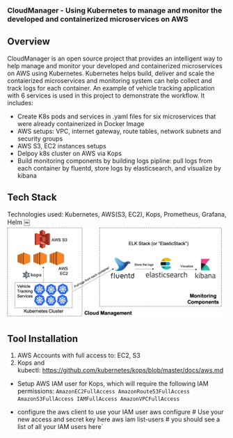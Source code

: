 ### CloudManager - Using Kubernetes to manage and monitor the developed and containerized microservices on AWS

## Overview
CloudManager is an open source project that provides an intelligent way to help manage and monitor your developed and containerized microservices on AWS using Kubernetes. Kubernetes helps build, deliver and scale the contaierized microservices and monitoring system can help collect and track logs for each container. An example of vehicle tracking application with 6 services is used in this project to demonstrate the workflow. It includes:
* Create K8s pods and services in .yaml files for six microservices that were already containerized in Docker Image
* AWS setups: VPC, internet gateway, route tables, network subnets and security groups
* AWS S3, EC2 instances setups
* Delpoy k8s cluster on AWS via Kops
* Build monitoring components by building logs pipline: pull logs from each container by fluentd, store logs by elasticsearch, and visualize by kibana

## Tech Stack
Technologies used: Kubernetes, AWS(S3, EC2), Kops, Prometheus, Grafana, Helm ￼
![alt text](img/TechStack.png)

## Tool Installation
1. AWS Accounts with full access to: EC2, S3
2. Kops and kubectl: https://github.com/kubernetes/kops/blob/master/docs/aws.md
* Setup AWS IAM user for Kops, which will require the following IAM permissions:
 `AmazonEC2FullAccess
AmazonRoute53FullAccess
AmazonS3FullAccess
IAMFullAccess
AmazonVPCFullAccess`
  
* configure the aws client to use your IAM user
 aws configure           # Use your new access and secret key here
aws iam list-users      # you should see a list of all your IAM users here`

